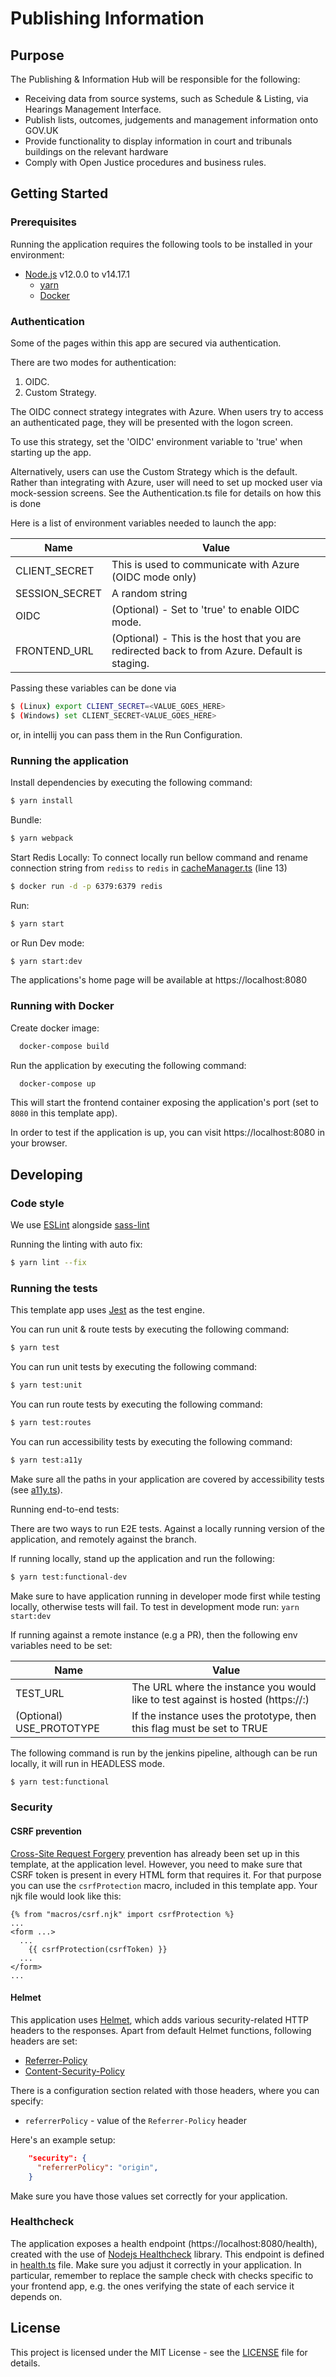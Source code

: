 # Publishing Information

## Purpose

The Publishing & Information Hub will be responsible for the following:
* Receiving data from source systems, such as Schedule & Listing, via Hearings Management Interface.
* Publish lists, outcomes, judgements and management information onto GOV.UK
* Provide functionality to display information in court and tribunals buildings on the relevant hardware
* Comply with Open Justice procedures and business rules.


## Getting Started

### Prerequisites

Running the application requires the following tools to be installed in your environment:

* [Node.js](https://nodejs.org/) v12.0.0 to v14.17.1
  * [yarn](https://yarnpkg.com/)
  * [Docker](https://www.docker.com)


### Authentication

Some of the pages within this app are secured via authentication.

There are two modes for authentication:

1) OIDC.
2) Custom Strategy.

The OIDC connect strategy integrates with Azure. When users try to access an authenticated page,
they will be presented with the logon screen.

To use this strategy, set the 'OIDC' environment variable to 'true' when starting up the app.

Alternatively, users can use the Custom Strategy which is the default. Rather than integrating with Azure, user will
need to set up mocked user via mock-session screens. See the Authentication.ts file for details on how this
is done

Here is a list of environment variables needed to launch the app:

Name | Value
--- | ---
CLIENT_SECRET | This is used to communicate with Azure (OIDC mode only)
SESSION_SECRET | A random string
OIDC | (Optional) - Set to 'true' to enable OIDC mode.
FRONTEND_URL | (Optional) - This is the host that you are redirected back to from Azure. Default is staging.

Passing these variables can be done via

```bash
$ (Linux) export CLIENT_SECRET=<VALUE_GOES_HERE>
$ (Windows) set CLIENT_SECRET<VALUE_GOES_HERE>
```

or, in intellij you can pass them in the Run Configuration.

### Running the application

Install dependencies by executing the following command:

 ```bash
$ yarn install
 ```
Bundle:

```bash
$ yarn webpack
```

Start Redis Locally:
To connect locally run bellow command and rename connection string from `rediss` to `redis` in [cacheManager.ts](src/main/cacheManager.ts) (line 13)
```bash
$ docker run -d -p 6379:6379 redis
```

Run:

```bash
$ yarn start
```

or Run Dev mode:

```bash
$ yarn start:dev
```

The applications's home page will be available at https://localhost:8080

### Running with Docker

Create docker image:

```bash
  docker-compose build
```

Run the application by executing the following command:

```bash
  docker-compose up
```

This will start the frontend container exposing the application's port
(set to `8080` in this template app).

In order to test if the application is up, you can visit https://localhost:8080 in your browser.

## Developing

### Code style

We use [ESLint](https://github.com/typescript-eslint/typescript-eslint)
alongside [sass-lint](https://github.com/sasstools/sass-lint)

Running the linting with auto fix:
```bash
$ yarn lint --fix
```

### Running the tests

This template app uses [Jest](https://jestjs.io//) as the test engine.

You can run unit & route tests by executing the following command:

```bash
$ yarn test
```

You can run unit tests by executing the following command:

```bash
$ yarn test:unit
```

You can run route tests by executing the following command:

```bash
$ yarn test:routes
```

You can run accessibility tests by executing the following command:

```bash
$ yarn test:a11y
```

Make sure all the paths in your application are covered by accessibility tests (see [a11y.ts](src/test/a11y/a11y.ts)).

Running end-to-end tests:

There are two ways to run E2E tests. Against a locally running version of the application, and remotely against the branch.

If running locally, stand up the application and run the following:

```bash
$ yarn test:functional-dev
```
Make sure to have application running in developer mode first while testing locally, otherwise tests will fail. To test in development mode run: `yarn start:dev`

If running against a remote instance (e.g a PR), then the following env variables need to be set:

Name | Value
--- | ---
TEST_URL | The URL where the instance you would like to test against is hosted (https://<host>:<port>)
(Optional) USE_PROTOTYPE | If the instance uses the prototype, then this flag must be set to TRUE

The following command is run by the jenkins pipeline, although can be run locally, it will run in HEADLESS mode.

```bash
$ yarn test:functional
```

### Security

#### CSRF prevention

[Cross-Site Request Forgery](https://github.com/pillarjs/understanding-csrf) prevention has already been
set up in this template, at the application level. However, you need to make sure that CSRF token
is present in every HTML form that requires it. For that purpose you can use the `csrfProtection` macro,
included in this template app. Your njk file would look like this:

```
{% from "macros/csrf.njk" import csrfProtection %}
...
<form ...>
  ...
    {{ csrfProtection(csrfToken) }}
  ...
</form>
...
```

#### Helmet

This application uses [Helmet](https://helmetjs.github.io/), which adds various security-related HTTP headers
to the responses. Apart from default Helmet functions, following headers are set:

* [Referrer-Policy](https://helmetjs.github.io/docs/referrer-policy/)
* [Content-Security-Policy](https://helmetjs.github.io/docs/csp/)

There is a configuration section related with those headers, where you can specify:
* `referrerPolicy` - value of the `Referrer-Policy` header


Here's an example setup:

```json
    "security": {
      "referrerPolicy": "origin",
    }
```

Make sure you have those values set correctly for your application.

### Healthcheck

The application exposes a health endpoint (https://localhost:8080/health), created with the use of
[Nodejs Healthcheck](https://github.com/hmcts/nodejs-healthcheck) library. This endpoint is defined
in [health.ts](src/main/routes/health.ts) file. Make sure you adjust it correctly in your application.
In particular, remember to replace the sample check with checks specific to your frontend app,
e.g. the ones verifying the state of each service it depends on.

## License

This project is licensed under the MIT License - see the [LICENSE](LICENSE) file for details.
